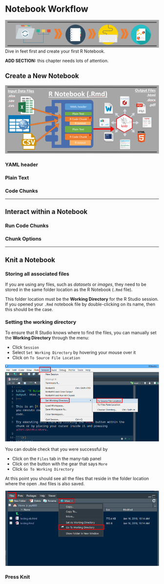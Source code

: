 # Notebook Workflow


![](images/headers/workflow.png)
Dive in feet first and create your first R Notebook.

<div class="rmdconstruct">
<p><strong>ADD SECTION:</strong> this chapter needs lots of attention.</p>
</div>


## Create a New Notebook 

![](images/headers/knit_notebook.png)

### YAML header


### Plain Text


### Code Chunks



---------------------------------

## Interact within a Notebook




### Run Code Chunks


### Chunk Options



---------------------------------

## Knit a Notebook


### Storing all associated files 

If you are using any files, such as *datasets* or *images*, they need to be stored in the same folder location as the R Notebook (`.Rmd` file).

This folder location must be the **Working Directory** for the R Studio session.  If you opened your `.Rmd` notebook file by double-clicking on its name, then this should be the case.  



### Setting the working directory

To ensure that R Studio knows where to find the files, you can manually set the **Working Directory** through the menu:

* Click `Session`
* Select `Set Working Directory` by hovering your mouse over it
* Click on `To Source File Location`

![](images/Set_wd_source.png)


You can double check that you were successful by 

* Click on the `Files` tab in the many-tab panel
* Click on the button with the gear that says `More`
* Click `Go To Working Directory`

At this point you should see all the files that reside in the folder location where the open `.Rmd` files is also saved. 

![](images/files_goto_wd.png)


### Press Knit
